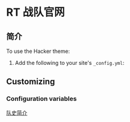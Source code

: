 # RT 战队官网



## 简介

To use the Hacker theme:

1. Add the following to your site's `_config.yml`:



## Customizing

### Configuration variables

[队史简介](history.md)